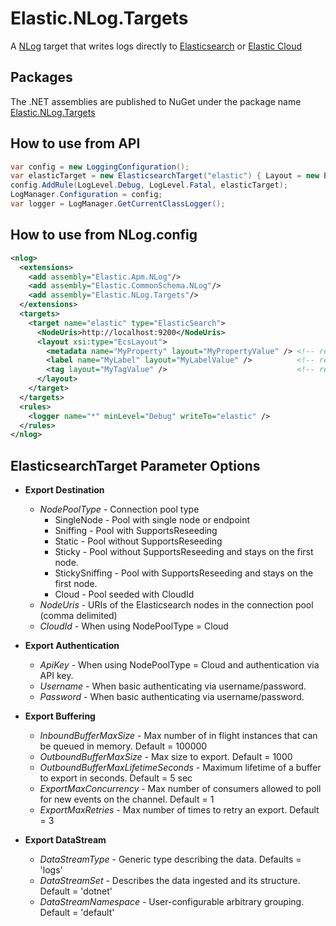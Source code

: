 # Elastic.NLog.Targets

A [NLog](https://nlog-project.org/) target that writes logs directly to [Elasticsearch](https://www.elastic.co/elasticsearch/) or [Elastic Cloud](https://www.elastic.co/cloud/)

## Packages

The .NET assemblies are published to NuGet under the package name [Elastic.NLog.Targets](http://nuget.org/packages/Elastic.NLog.Targets)

## How to use from API

```csharp
var config = new LoggingConfiguration();
var elasticTarget = new ElasticsearchTarget("elastic") { Layout = new EcsLayout(), NodesUri = "http://localhost:9200" };
config.AddRule(LogLevel.Debug, LogLevel.Fatal, elasticTarget);
LogManager.Configuration = config;
var logger = LogManager.GetCurrentClassLogger();
```

## How to use from NLog.config

```xml
<nlog>
  <extensions>
    <add assembly="Elastic.Apm.NLog"/>
    <add assembly="Elastic.CommonSchema.NLog"/>
    <add assembly="Elastic.NLog.Targets"/>
  </extensions>
  <targets>
    <target name="elastic" type="ElasticSearch">
      <NodeUris>http://localhost:9200</NodeUris>
      <layout xsi:type="EcsLayout">
        <metadata name="MyProperty" layout="MyPropertyValue" /> <!-- repeated, optional -->
        <label name="MyLabel" layout="MyLabelValue" />          <!-- repeated, optional -->
        <tag layout="MyTagValue" />                             <!-- repeated, optional -->
      </layout>
    </target>
  </targets>
  <rules>
    <logger name="*" minLevel="Debug" writeTo="elastic" />
  </rules>
</nlog>
```


## ElasticsearchTarget Parameter Options

* **Export Destination**
  - _NodePoolType_ - Connection pool type
    - SingleNode - Pool with single node or endpoint
    - Sniffing - Pool with SupportsReseeding
    - Static - Pool without SupportsReseeding
    - Sticky - Pool without SupportsReseeding and stays on the first node.
    - StickySniffing - Pool with SupportsReseeding and stays on the first node.
    - Cloud - Pool seeded with CloudId
  - _NodeUris_ - URIs of the Elasticsearch nodes in the connection pool (comma delimited)
  - _CloudId_ - When using NodePoolType = Cloud

* **Export Authentication**
  - _ApiKey_ - When using NodePoolType = Cloud and authentication via API key.
  - _Username_ - When basic authenticating via username/password.
  - _Password_ - When basic authenticating via username/password.

* **Export Buffering**
  - _InboundBufferMaxSize_ - Max number of in flight instances that can be queued in memory. Default = 100000
  - _OutboundBufferMaxSize_ - Max size to export. Default = 1000
  - _OutboundBufferMaxLifetimeSeconds_ - Maximum lifetime of a buffer to export in seconds. Default = 5 sec
  - _ExportMaxConcurrency_ - Max number of consumers allowed to poll for new events on the channel. Default = 1
  - _ExportMaxRetries_ - Max number of times to retry an export. Default = 3

* **Export DataStream**
  - _DataStreamType_ - Generic type describing the data. Defaults = 'logs'
  - _DataStreamSet_ - Describes the data ingested and its structure. Default = 'dotnet'
  - _DataStreamNamespace_ - User-configurable arbitrary grouping. Default = 'default'